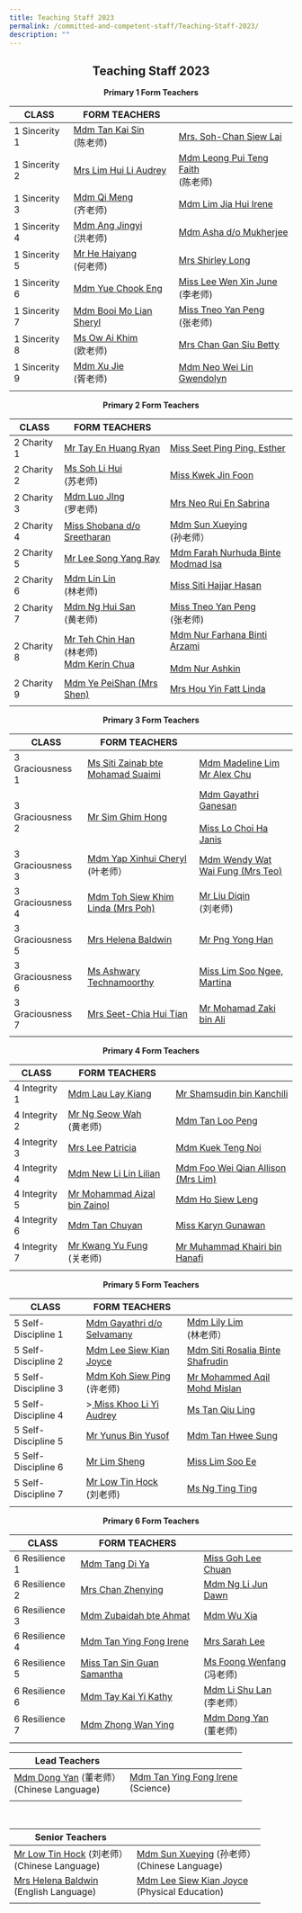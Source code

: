 ```yaml
---
title: Teaching Staff 2023
permalink: /committed-and-competent-staff/Teaching-Staff-2023/
description: ""
---
```

## <center>Teaching Staff 2023</center>

**<center>Primary 1 Form Teachers</center>**

| CLASS  | FORM TEACHERS ||
| -------- | -------- | -------- |
 | 1 Sincerity 1 | <a href="mailto:tan_kai_sin@moe.edu.sg">Mdm Tan Kai Sin </a><br>(陈老师)| <a href="mailto:soh-chan_siew_lai@moe.edu.sg">Mrs. Soh-Chan Siew Lai |
| 1 Sincerity 2 | </a><a href="mailto:kan_hui_li_audrey@moe.edu.sg"> Mrs Lim Hui Li Audrey | </a><a href="mailto:faith_leong_pui_teng@moe.edu.sg">Mdm Leong Pui Teng Faith </a><br>(陈老师)|
| 1 Sincerity 3 | <a href="mailto:qi_meng@moe.edu.sg">Mdm Qi Meng </a><br>(齐老师)| <a href="mailto:lim_jia_hui@moe.edu.sg">Mdm Lim Jia Hui Irene |
| 1 Sincerity 4 | </a><a href="mailto:ang_jingyi@moe.edu.sg">Mdm Ang Jingyi </a><br>(洪老师)| <a href="mailto:asha_mukherjee_dula@moe.edu.sg">Mdm Asha d/o Mukherjee |
| 1 Sincerity 5 | </a><a href="mailto:he_haiyang@moe.edu.sg">Mr He Haiyang </a><br>(何老师)| <a href="mailto:shirley_loo_bee_leng@moe.edu.sg">Mrs Shirley Long|
| 1 Sincerity 6 | </a><a href="mailto:yue_chook_eng@moe.edu.sg">Mdm Yue Chook Eng | </a><a href="mailto:lee_wen_xin_june@moe.edu.sg">Miss Lee Wen Xin June </a><br>(李老师)|
| 1 Sincerity 7 | <a href="mailto:booi_mo_lian@moe.edu.sg">Mdm Booi Mo Lian Sheryl |</a><a href="mailto:tneo_yan_peng@moe.edu.sg">Miss Tneo Yan Peng </a><br>(张老师) |
| 1 Sincerity 8 | <a href="mailto:ow_ai_khim@moe.edu.sg">Ms Ow Ai Khim </a><br>(欧老师) | <a href="mailto:chan_gan_siu@moe.edu.sg">Mrs Chan Gan Siu Betty|
| 1 Sincerity 9 | </a><a href="mailto:xu_jie@moe.edu.sg">Mdm Xu Jie</a><br>(胥老师) | <a href="mailto: neo_wei_lin_gwendolyn@moe.edu.sg">Mdm Neo Wei Lin Gwendolyn|
|||


**<center>Primary 2 Form Teachers</center>**

| CLASS  | FORM TEACHERS ||
| -------- | -------- | -------- |
| 2 Charity 1 | </a><a href="mailto:ryan_tay_en_huang@moe.edu.sg">Mr Tay En Huang Ryan | </a><a href="mailto:seet_ping_ping_esther@moe.edu.sg">Miss Seet Ping Ping, Esther |
| 2 Charity 2 | </a><a href="mailto:soh_li_hui@moe.edu.sg"> Ms Soh Li Hui </a><br>(苏老师) | <a href="mailto:kwek_jin_foon@moe.edu.sg">Miss Kwek Jin Foon|
| 2 Charity 3 | </a><a href="mailto:lou_jing@moe.edu.sg">Mdm Luo JIng </a><br>(罗老师)| <a href="mailto:koh_rui_en_sabrina@moe.edu.sg">Mrs Neo Rui En Sabrina|
| 2 Charity 4 | </a><a href="mailto:shobana_sreetharan@moe.edu.sg">Miss Shobana d/o Sreetharan| </a><a href="mailto:sun_xueying@moe.edu.sg">Mdm Sun Xueying </a><br> (孙老师）|
| 2 Charity 5 | <a href="mailto:lee_song_yang@moe.edu.sg">Mr Lee Song Yang Ray |</a><a href="mailto:farah_nurhuda_mohmad_isa@moe.edu.sg">Mdm Farah Nurhuda Binte Modmad Isa|
| 2 Charity 6 | </a><a href="mailto:lin_lin@moe.edu.sg">Mdm Lin Lin </a><br>(林老师) | <a href="mailto:Siti_hajjar_hasan@moe.edu.sg">Miss Siti Hajjar Hasan|
| 2 Charity 7 | </a><a href="mailto:ng_hui_san@moe.edu.sg">Mdm Ng Hui San </a><br>(黄老师)| <a href="mailto:tneo_yan_peng@moe.edu.sg">Miss Tneo Yan Peng </a><br>(张老师) |
| 2 Charity 8 | <a href="mailto:teh_chin_han@moe.edu.sg">Mr Teh Chin Han </a><br>(林老师) <br> <a href="mailto:chua_sze_yi@moe.edu.sg"> Mdm Kerin Chua | </a><a href="mailto:nur_farhana_arzami@moe.edu.sg">Mdm Nur Farhana Binti Arzami </a><br><br> <a href="mailto:nur_ashikin_abdull_aziz@moe.edu.sg">Mdm Nur Ashkin|
| 2 Charity 9 |</a><a href="mailto:ye_peishan@moe.edu.sg">Mdm Ye PeiShan (Mrs Shen) |</a><a href="mailto: hou_yin_fatt@moe.edu.sg">Mrs Hou Yin Fatt Linda|
|||
	

**<center>Primary 3 Form Teachers</center>**

| CLASS  | FORM TEACHERS ||
| -------- | -------- | -------- |
| 3 Graciousness 1 |</a><a href="mailto:siti_zainab_mohamed_suaimi@moe.edu.sg">Ms Siti Zainab bte Mohamad Suaimi | </a><a href="mailto:madeline_lim_jia_min@moe.edu.sg">Mdm Madeline Lim </a><br> <a href="mailto:chu_yunfeng_alex@moe.edu.sg">Mr Alex Chu  |
| 3 Graciousness 2 |</a><a href="mailto:sim_ghim_hong@moe.edu.sg"> Mr Sim Ghim Hong| </a><a href="mailto:gayathri_ganesan@moe.edu.sg@moe.edu.sg">Mdm Gayathri Ganesan </a><br><br><a href="mailto:lo_choi_ha_janis@moe.edu.sg">Miss Lo Choi Ha Janis|
| 3 Graciousness 3 | </a><a href="mailto:cheryl_yap_xinhui@moe.edu.sg">Mdm Yap Xinhui Cheryl </a><br>(叶老师）| <a href="mailto:wat_wai_fung@moe.edu.sg">Mdm Wendy Wat Wai Fung (Mrs Teo) |
| 3 Graciousness 4 | </a><a href="mailto:toh_siew_khim@moe.edu.sg">Mdm Toh Siew Khim Linda (Mrs Poh) | </a><a href="mailto:liu_diqin@moe.edu.sg">Mr Liu Diqin </a><br>(刘老师) |
| 3 Graciousness 5 | <a href="mailto:helena_baldwin@moe.edu.sg">Mrs Helena Baldwin|</a><a href="mailto:png_yong_han@moe.edu.sg">Mr Png Yong Han|
| 3 Graciousness 6 | </a><a href="mailto:ashwary_technamoorthy@moe.edu.sg">Ms Ashwary Technamoorthy| </a><a href="mailto:lim_soo_ngee_martina@moe.edu.sg">Miss Lim Soo Ngee, Martina |
| 3 Graciousness 7 | </a><a href="mailto:chia_hui_tian@moe.edu.sg">Mrs Seet-Chia Hui Tian | </a><a href="mailto:mohamad_zaki_ali@moe.edu.sg">Mr Mohamad Zaki bin Ali |
|||


**<center>Primary 4 Form Teachers</center>**

| CLASS  | FORM TEACHERS ||
| -------- | -------- | -------- |
| 4 Integrity 1 | </a><a href="mailto:lau_lay_kiang@moe.edu.sg">Mdm Lau Lay Kiang| </a><a href="mailto:@moe.edu.sg">Mr Shamsudin bin Kanchili |
| 4 Integrity 2 |</a><a href="mailto:ng_swoe_wah@moe.edu.sg"> Mr Ng Seow Wah </a><br>(黄老师)| <a href="mailto:tan_loo_peng@moe.edu.sg">Mdm Tan Loo Peng|
| 4 Integrity 3 | </a><a href="mailto:lee_patricia@moe.edu.sg">Mrs Lee Patricia| </a><a href="mailto:kuek_teng_noi@moe.edu.sg">Mdm Kuek Teng Noi |
| 4 Integrity 4 | </a><a href="mailto:new_lilin_lilian@moe.edu.sg">Mdm New Li Lin Lilian|</a><a href="mailto:allison_foo_wei_qian@moe.edu.sg">Mdm Foo Wei Qian Allison (Mrs Lim) |
| 4 Integrity 5 |</a><a href="mailto:he_haiyang@moe.edu.sg">Mr Mohammad Aizal bin Zainol| </a><a href="mailto:ho_siew_leng_2@moe.edu.sg">Mdm Ho Siew Leng|
| 4 Integrity 6 | </a><a href="mailto:tan_chuyan@moe.edu.sg">Mdm Tan Chuyan| </a><a href="mailto:karyn_gunawan@moe.edu.sg">Miss Karyn Gunawan|
| 4 Integrity 7 | </a><a href="mailto:kwang_yu_fung@moe.edu.sg">Mr Kwang Yu Fung </a><br>(关老师)| <a href="mailto:muhammad_khairi_hanafi@moe.edu.sg">Mr Muhammad Khairi bin Hanafi |
|||

**<center>Primary 5 Form Teachers</center>**

| CLASS  | FORM TEACHERS ||
| -------- | -------- | -------- |
| 5 Self-Discipline 1 | </a><a href="mailto:gayathri_selvamany@moe.edu.sg">Mdm Gayathri d/o Selvamany| </a><a href="mailto:@moe.edu.sg">Mdm Lily Lim </a><br> (林老师） |
| 5 Self-Discipline 2 | <a href="mailto:lee_siew_kian_joyce@moe.edu.sg"> Mdm Lee Siew Kian Joyce| </a><a href="mailto:siti_rosalia_shafrudin@moe.edu.sg">Mdm Siti Rosalia Binte Shafrudin|
| 5 Self-Discipline 3 | </a><a href="mailto:koh_siew_ping@moe.edu.sg">Mdm Koh Siew Ping </a><br>(许老师)| <a href="mailto:mohammed_aqil_mohd_mislan@moe.edu.sg">Mr Mohammed Aqil Mohd Mislan |
| 5 Self-Discipline 4 | &gt;</a><a href="mailto:khoo_li_yi_audrey@moe.edu.sg">	Miss Khoo Li Yi Audrey| </a><a href="mailto:tan_qiu_ling@moe.edu.sg">Ms Tan Qiu Ling|
| 5 Self-Discipline 5 | </a><a href="mailto:yunus_b_yusif@moe.edu.sg">Mr Yunus Bin Yusof|</a><a href="mailto:tan_hwee_sung@moe.edu.sg">Mdm Tan Hwee Sung|
| 5 Self-Discipline 6 | </a><a href="mailto:lim_sheng@moe.edu.sg">Mr Lim Sheng| </a><a href="mailto:lim_soo_ee@moe.edu.sg">Miss Lim Soo Ee|
| 5 Self-Discipline 7 | </a><a href="mailto:low_tin_hock@moe.edu.sg"> Mr Low Tin Hock </a><br>(刘老师)| <a href="mailto:ng_ting_ting_a@moe.edu.sg">Ms Ng Ting Ting|
|||


**<center>Primary 6 Form Teachers</center>**
	
| CLASS  | FORM TEACHERS ||
| -------- | -------- | -------- |
| 6 Resilience 1 | </a><a href="mailto:tang_di_ya@moe.edu.sg">Mdm Tang Di Ya| </a><a href="mailto:goh_lee_chuan@moe.edu.sg">Miss Goh Lee Chuan |
| 6 Resilience 2 | </a><a href="mailto:song_zhenying@moe.edu.sg"> Mrs Chan Zhenying| </a><a href="mailto:dawn_ng_li_jun@moe.edu.sg">Mdm Ng Li Jun Dawn|
| 6 Resilience 3 | </a><a href="mailto:zubaidah_ahmat@moe.edu.sg">Mdm Zubaidah bte Ahmat| </a><a href="mailto:wu_xia@moe.edu.sg">Mdm Wu Xia |
| 6 Resilience 4 | </a><a href="mailto:tan_ying_fong@moe.edu.sg">Mdm Tan Ying Fong Irene| </a><a href="mailto:sarah_koh_hui_khoon@moe.edu.sg">Mrs Sarah Lee|
| 6 Resilience 5 | </a><a href="mailto:samantha_s_tan@moe.edu.sg">Miss Tan Sin Guan Samantha| </a><a href="mailto:foong_wenfang@moe.edu.sg">Ms Foong Wenfang </a><br>(冯老师)|
| 6 Resilience 6 | <a href="mailto:tay_kai_yi_kathy@moe.edu.sg">Mdm Tay Kai Yi Kathy| </a><a href="mailto:li_shu_lan@moe.edu.sg">Mdm Li Shu Lan </a><br>(李老师）|
| 6 Resilience 7 | <a href="mailto:zhong_wan_ying@moe.edu.sg">Mdm Zhong Wan Ying | </a><a href="mailto:dong_yan@moe.edu.sg">Mdm Dong Yan </a><br>(董老师) |
|||

	
|  **Lead Teachers**|  | 
| -------- | -------- | 
| <a href="mailto:dong_yan@moe.edu.sg">Mdm Dong Yan</a>  (董老师）<br>(Chinese Language) | <a href="mailto:tan_ying_fong@moe.edu.sg">Mdm Tan Ying Fong Irene</a> <br>(Science) |
|||


<br>

|  **Senior Teachers**|  | 
| -------- | -------- | 
| <a href="mailto:low_tin_hock@moe.edu.sg">Mr Low Tin Hock</a> (刘老师）<br>(Chinese Language) | <a href="mailto:sun_xueying@moe.edu.sg">Mdm Sun Xueying</a>  (孙老师）<br>(Chinese Language) |
|<a href="mailto:helena_baldwin@moe.edu.sg">Mrs Helena Baldwin</a> <br>(English Language)|<a href="mailto:lee_siew_kian_joyce@moe.edu.sg">Mdm Lee Siew Kian Joyce</a><br>(Physical Education)|
|||